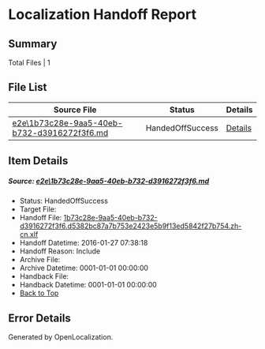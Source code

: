 # <a name='report-top'></a> Localization Handoff Report

## Summary
 Total Files | 1

## File List
 Source File | Status | Details 
 ----------- | ------ | ------- 
 [e2e\1b73c28e-9aa5-40eb-b732-d3916272f3f6.md](https://github.com/OpenLocalizationTest/oltest/blob/fc758a41fd913b5fd283329e918605a8f6ef74e0/e2e/1b73c28e-9aa5-40eb-b732-d3916272f3f6.md) | HandedOffSuccess | [Details](#7906ca4274132cf93865bd6a3075fc983bb8d0e81)

## Item Details
##### <a name='7906ca4274132cf93865bd6a3075fc983bb8d0e81'></a> Source: [e2e\1b73c28e-9aa5-40eb-b732-d3916272f3f6.md](https://github.com/OpenLocalizationTest/oltest/blob/fc758a41fd913b5fd283329e918605a8f6ef74e0/e2e/1b73c28e-9aa5-40eb-b732-d3916272f3f6.md)
* Status: HandedOffSuccess
* Target File: 
* Handoff File: [1b73c28e-9aa5-40eb-b732-d3916272f3f6.d5382bc87a7b753e2423e5b9f13ed5842f27b754.zh-cn.xlf](https://github.com/OpenLocalizationTestOrg/olhandoff/blob/ce8499b7cbb446833e063a9fce70e8b3ec8d2ede/ol-handoff/OpenLocalizationTestOrg/oltest.zh-cn/tianzh/1b73c28e-9aa5-40eb-b732-d3916272f3f6.d5382bc87a7b753e2423e5b9f13ed5842f27b754.zh-cn.xlf)
* Handoff Datetime: 2016-01-27 07:38:18
* Handoff Reason: Include
* Archive File: 
* Archive Datetime: 0001-01-01 00:00:00
* Handback File: 
* Handback Datetime: 0001-01-01 00:00:00
* [Back to Top](#report-top)


## Error Details

Generated by OpenLocalization.

